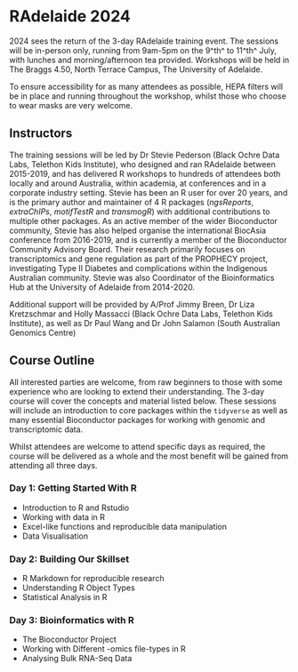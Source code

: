 # RAdelaide 2024

2024 sees the return of the 3-day RAdelaide training event.
The sessions will be in-person only, running from 9am-5pm on the 9^th^ to 11^th^ July, with lunches and morning/afternoon tea provided.
Workshops will be held in The Braggs 4.50, North Terrace Campus, The University of Adelaide.

To ensure accessibility for as many attendees as possible, HEPA filters will be in place and running throughout the workshop, whilst those who choose to wear masks are very welcome.

## Instructors

The training sessions will be led by Dr Stevie Pederson (Black Ochre Data Labs, Telethon Kids Institute), who designed and ran RAdelaide between 2015-2019, and has delivered R workshops to hundreds of attendees both locally and around Australia, within academia, at conferences and in a corporate industry setting.
Stevie has been an R user for over 20 years, and is the primary author and maintainer of 4 R packages (*ngsReports*, *extraChIPs*, *motifTestR* and *transmogR*) with additional contributions to multiple other packages.
As an active member of the wider Bioconductor community, Stevie has also helped organise the international BiocAsia conference from 2016-2019, and is currently a member of the Bioconductor Community Advisory Board.
Their research primarily focuses on transcriptomics and gene regulation as part of the PROPHECY project, investigating Type II Diabetes and complications within the Indigenous Australian community.
Stevie was also Coordinator of the Bioinformatics Hub at the University of Adelaide from 2014-2020.

Additional support will be provided by A/Prof Jimmy Breen, Dr Liza Kretzschmar and Holly Massacci (Black Ochre Data Labs, Telethon Kids Institute), as well as Dr Paul Wang and Dr John Salamon (South Australian Genomics Centre)


## Course Outline

All interested parties are welcome, from raw beginners to those with some experience who are looking to extend their understanding.
The 3-day course will cover the concepts and material listed below.
These sessions will include an introduction to core packages within the `tidyverse` as well as many essential Bioconductor packages for working with genomic and transcriptomic data.

Whilst attendees are welcome to attend specific days as required, the course will be delivered as a whole and the most benefit will be gained from attending all three days.


### Day 1: Getting Started With R

- Introduction to R and Rstudio
- Working with data in R
- Excel-like functions and reproducible data manipulation
- Data Visualisation

### Day 2: Building Our Skillset

- R Markdown for reproducible research
- Understanding R Object Types
- Statistical Analysis in R

### Day 3: Bioinformatics with R

- The Bioconductor Project
- Working with Different -omics file-types in R
- Analysing Bulk RNA-Seq Data
